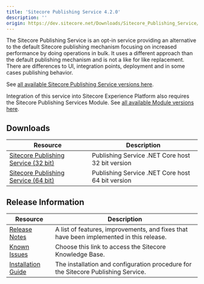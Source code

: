 ```yaml
---
title: 'Sitecore Publishing Service 4.2.0'
description: ''
origin: https://dev.sitecore.net/Downloads/Sitecore_Publishing_Service/42/Sitecore_Publishing_Service_420.aspx
---
```


The Sitecore Publishing Service is an opt-in service providing an alternative to the default Sitecore publishing mechanism focusing on increased performance by doing operations in bulk. It uses a different approach than the default publishing mechanism and is not a like for like replacement. There are differences to UI, integration points, deployment and in some cases publishing behavior.

See [all available Sitecore Publishing Service versions here](/downloads/Sitecore_Publishing_Service).

Integration of this service into Sitecore Experience Platform also requires the Sitecore Publishing Services Module. See [all available Module versions here](/downloads/Sitecore_Publishing_Service_Module).

## Downloads

| Resource                                                                                                                                                                                                                 | Description                                      |
| ------------------------------------------------------------------------------------------------------------------------------------------------------------------------------------------------------------------------ | ------------------------------------------------ |
| [Sitecore Publishing Service (32 bit)](https://scdp.blob.core.windows.net/downloads/Sitecore%20Publishing%20Service/42/Sitecore%20Publishing%20Service%20420/Secure/Sitecore%20Publishing%20Service%204.2.0-win-x86.zip) | Publishing Service .NET Core host 32 bit version |
| [Sitecore Publishing Service (64 bit)](https://scdp.blob.core.windows.net/downloads/Sitecore%20Publishing%20Service/42/Sitecore%20Publishing%20Service%20420/Secure/Sitecore%20Publishing%20Service%204.2.0-win-x64.zip) | Publishing Service .NET Core host 64 bit version |

## Release Information

| Resource                                                                                                                                                                                                           | Description                                                                             |
| ------------------------------------------------------------------------------------------------------------------------------------------------------------------------------------------------------------------ | --------------------------------------------------------------------------------------- |
| [Release Notes](/downloads/Sitecore_Publishing_Service/42/Sitecore_Publishing_Service_420/Release_Notes)                                                                                                           | A list of features, improvements, and fixes that have been implemented in this release. |
| [Known Issues](https://kb.sitecore.net/articles/431510)                                                                                                                                                            | Choose this link to access the Sitecore Knowledge Base.                                 |
| [Installation Guide](https://scdp.blob.core.windows.net/downloads/Sitecore%20Publishing%20Service/42/Sitecore%20Publishing%20Service%20420/Secure/Publishing-Service-Installation-and-Configuration-Guide-4.2.pdf) | The installation and configuration procedure for the Sitecore Publishing Service.       |
